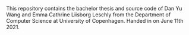 This repository contains the bachelor thesis and source code of Dan Yu Wang and Emma Cathrine Liisborg Leschly from the Department of Computer Science at University of Copenhagen. Handed in on June 11th 2021.
